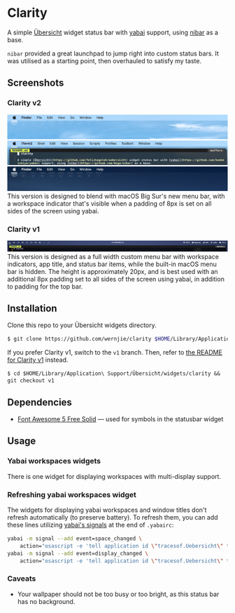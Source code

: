 # Clarity

A simple [Übersicht](https://github.com/felixhageloh/uebersicht) widget status bar with [yabai](https://github.com/koekeishiya/yabai) support, using [nibar](https://github.com/kkga/nibar) as a base.

`nibar` provided a great launchpad to jump right into custom status bars. It was utilised as a starting point, then overhauled to satisfy my taste.

## Screenshots

### Clarity v2
![](showcase/screenshot_v2L.png)
![](showcase/screenshot_v2W.png)
![](showcase/screenshot_v2D.png)
This version is designed to blend with macOS Big Sur's new menu bar, with a workspace indicator that's visible when a padding of 8px is set on all sides of the screen using yabai.

### Clarity v1
![](showcase/screenshot_v1.png)
This version is designed as a full width custom menu bar with workspace indicators, app title, and status bar items, while the built-in macOS menu bar is hidden. The height is approximately 20px, and is best used with an additional 8px padding set to all sides of the screen using yabai, in addition to padding for the top bar.

## Installation

Clone this repo to your Übersicht widgets directory.

```bash
$ git clone https://github.com/wernjie/clarity $HOME/Library/Application\ Support/Übersicht/widgets/clarity
```

If you prefer Clarity v1, switch to the `v1` branch. Then, refer to [the README for Clarity v1](https://github.com/wernjie/clarity/blob/v1/README.md) instead.
```
$ cd $HOME/Library/Application\ Support/Übersicht/widgets/clarity && git checkout v1
```

## Dependencies

- [Font Awesome 5 Free Solid](https://fontawesome.com/) — used for symbols in the statusbar widget

## Usage

### Yabai workspaces widgets

There is one widget for displaying workspaces with multi-display support.

### Refreshing yabai workspaces widget

The widgets for displaying yabai workspaces and window titles don't refresh automatically (to preserve battery). To refresh them, you can add these lines utilizing [yabai's signals](https://github.com/koekeishiya/yabai/wiki/Commands#automation-with-rules-and-signals) at the end of `.yabairc`:

```sh
yabai -m signal --add event=space_changed \
    action="osascript -e 'tell application id \"tracesof.Uebersicht\" to refresh widget id \"clarity-spaces-jsx\"'"
yabai -m signal --add event=display_changed \
    action="osascript -e 'tell application id \"tracesof.Uebersicht\" to refresh widget id \"clarity-spaces-jsx\"'"
```

### Caveats

- Your wallpaper should not be too busy or too bright, as this status bar has no background.


